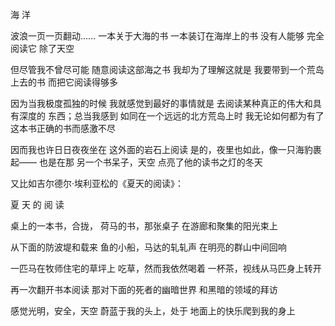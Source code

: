 海 洋
 
波浪一页一页翻动……
一本关于大海的书
一本装订在海岸上的书
没有人能够
完全阅读它
除了天空
 
但尽管我不曾尽可能
随意阅读这部海之书
我却为了理解这就是
我要带到一个荒岛上去的书
而把它阅读得够多
 
因为当我极度孤独的时候
我就感觉到最好的事情就是
去阅读某种真正的伟大和具有深度的
东西；总当我感到
如同在一个远远的北方荒岛上时
我无论如何都为有了
这本书正确的书而感激不尽
 
因而我也许日日夜夜坐在
这外面的岩石上阅读
是的，夜里也如此，像一只海豹裹起——
也是在那
另一个书呆子，天空
点亮了他的读书之灯的冬天
 
又比如吉尔德尔·埃利亚松的《夏天的阅读》：
 
夏 天 的 阅 读
 
桌上的一本书，合拢，
荷马的书，那张桌子
在游廊和聚集的阳光束上
 
从下面的防波堤和载来
鱼的小船，马达的轧轧声
在明亮的群山中间回响
 
一匹马在牧师住宅的草坪上
吃草，然而我依然喝着
一杯茶，视线从马匹身上转开
 
再一次翻开书本阅读
那对下面的死者的幽暗世界
和黑暗的领域的拜访
 
感觉光明，安全，天空
蔚蓝于我的头上，处于
地面上的快乐爬到我的身上